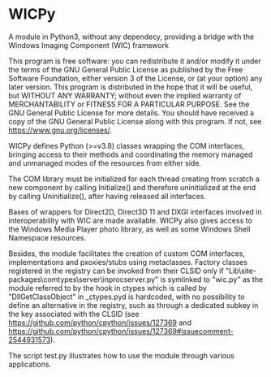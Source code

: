 # WICPy
A module in Python3, without any dependecy, providing a bridge with the Windows Imaging Component (WIC) framework

This program is free software: you can redistribute it and/or modify it under the terms of the GNU General Public License as published by the Free Software Foundation, either version 3 of the License, or (at your option) any later version. This program is distributed in the hope that it will be useful, but WITHOUT ANY WARRANTY; without even the implied warranty of MERCHANTABILITY or FITNESS FOR A PARTICULAR PURPOSE. See the GNU General Public License for more details. You should have received a copy of the GNU General Public License along with this program. If not, see https://www.gnu.org/licenses/.

WICPy defines Python (>=v3.8) classes wrapping the COM interfaces, bringing access to their methods and coordinating the memory managed and unmanaged modes of the resources from either side.

The COM library must be initialized for each thread creating from scratch a new component by calling Initialize() and therefore uninitialized at the end by calling Uninitialize(), after having released all interfaces.

Bases of wrappers for Direct2D, Direct3D 11 and DXGI interfaces involved in interoperability with WIC are made available.
WICPy also gives access to the Windows Media Player photo library, as well as some Windows Shell Namespace resources.

Besides, the module facilitates the creation of custom COM interfaces, implementations and pxoxies/stubs using metaclasses. Factory classes registered in the registry can be invoked from their CLSID only if "Lib\site-packages\comtypes\server\inprocserver.py" is symlinked to "wic.py" as the module referred to by the hook in ctypes which is called by "DllGetClassObject" in _ctypes.pyd is hardcoded, with no possibility to define an alternative in the registry, such as through a dedicated subkey in the key associated with the CLSID (see https://github.com/python/cpython/issues/127369 and https://github.com/python/cpython/issues/127369#issuecomment-2544931573).

The script test.py illustrates how to use the module through various applications.
